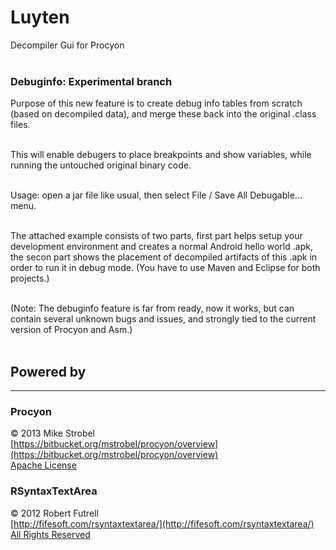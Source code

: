 Luyten
======
Decompiler Gui for Procyon<br><br>


### Debuginfo: Experimental branch
Purpose of this new feature is to create debug info tables from scratch (based on decompiled data), and merge these back into the original .class files.<br><br>

This will enable debugers to place breakpoints and show variables, while running the untouched original binary code.<br><br>

Usage: open a jar file like usual, then select File / Save All Debugable... menu.<br><br>

The attached example consists of two parts, first part helps setup your development environment and creates a normal Android hello world .apk, the secon part shows the placement of decompiled artifacts of this .apk in order to run it in debug mode. (You have to use Maven and Eclipse for both projects.)<br><br>

(Note: The debuginfo feature is far from ready, now it works, but can contain several unknown bugs and issues, and strongly tied to the current version of Procyon and Asm.)<br><br>


## Powered by 
*****
### Procyon
&copy; 2013 Mike Strobel<br>
[https://bitbucket.org/mstrobel/procyon/overview](https://bitbucket.org/mstrobel/procyon/overview)<br>
[Apache License](https://github.com/deathmarine/Luyten/blob/master/distfiles/Procyon.License.txt)<br>


### RSyntaxTextArea
&copy; 2012 Robert Futrell<br>
[http://fifesoft.com/rsyntaxtextarea/](http://fifesoft.com/rsyntaxtextarea/)<br>
[All Rights Reserved](https://github.com/deathmarine/Luyten/blob/master/distfiles/RSyntaxTextArea.License.txt)<br>
